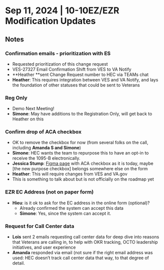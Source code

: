 # Sep 11, 2024 | 10-10EZ/EZR Modification Updates

## Notes
### Confirmation emails - prioritization with ES
* Requested prioritization of this change request
* VES-27327 Email Confirmation Shift from VES to VA Notify
* **Heather **sent Change Request number to HEC via TEAMs chat
* **Heather**: This requires integration between VES and VA Notify, and lays the foundation of other statuses that could be sent to Veterans
### Reg Only
* Demo Next Meeting!
* **Simone**: May have additions to the Registration Only, will get back to Heather on this
### Confirm drop of ACA checkbox
* OK to remove the checkbox for now (from several folks on the call, including **Amanda S and Simone**)
* **Simone**: HEC wants the team to repurpose this to have an opt-in to receive the 1095-B electronically.
* **Jessica Stump**: [Figma page](https://www.figma.com/design/UljiHam46o5DItC5iDgmPd/10-10EZ?node-id=3529-98040&t=qntCrOyDj0OZkEFo-4) with ACA checkbox as it is today, maybe [the new purpose checkbox] belongs somewhere else on the form
* **Heather**: This will require changes from VES and VA.gov
* This is something to talk about but is not officially on the roadmap yet
### EZR EC Address (not on paper form)
* **Hieu**: is it ok to ask for the EC address in the online form (optional)?
    * Already confirmed the system can accept this data
    * **Simone**: Yes, since the system can accept it.
### Request for Call Center data
* **Lois** sent 2 emails requesting call center data for deep dive into reasons that Veterans are calling in, to help with OKR tracking, OCTO leadership initiatives, and user experience
* **Amanda** responded via email (not sure if the right email address was used: HEC doesn’t track call center data that way, to that degree of detail.
